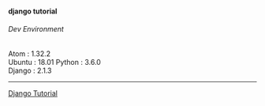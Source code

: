 #### django tutorial

###### Dev Environment
Atom : 1.32.2   
Ubuntu : 18.01
Python :  3.6.0  
Django : 2.1.3


***
[Django Tutorial](https://docs.djangoproject.com/en/2.1/intro/)
